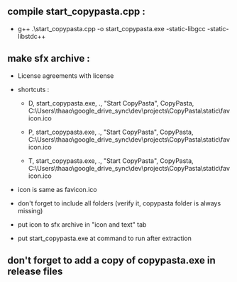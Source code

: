 ## compile start_copypasta.cpp :

- g++ .\start_copypasta.cpp -o start_copypasta.exe -static-libgcc -static-libstdc++

## make sfx archive :

- License agreements with license

- shortcuts :
    - D, start_copypasta.exe, ., "Start CopyPasta", CopyPasta, C:\Users\thaao\google_drive_sync\dev\projects\CopyPasta\static\favicon.ico
    
    - P, start_copypasta.exe, ., "Start CopyPasta", CopyPasta, C:\Users\thaao\google_drive_sync\dev\projects\CopyPasta\static\favicon.ico
    
    - T, start_copypasta.exe, ., "Start CopyPasta", CopyPasta, C:\Users\thaao\google_drive_sync\dev\projects\CopyPasta\static\favicon.ico

- icon is same as favicon.ico

- don't forget to include all folders (verify it, copypasta folder is always missing)

- put icon to sfx archive in "icon and text" tab 

- put start_copypasta.exe at command to run after extraction


## don't forget to add a copy of copypasta.exe in release files
